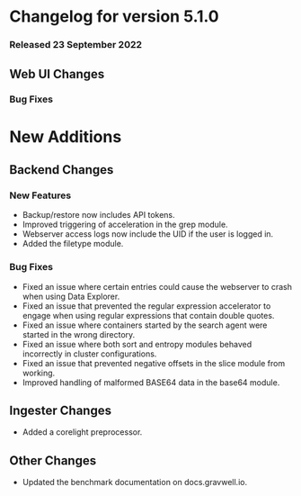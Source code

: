 # Changelog for version 5.1.0

### Released 23 September 2022

## Web UI Changes

### Bug Fixes

# New Additions

## Backend Changes

### New Features

* Backup/restore now includes API tokens.
* Improved triggering of acceleration in the grep module.
* Webserver access logs now include the UID if the user is logged in.
* Added the filetype module.

### Bug Fixes

* Fixed an issue where certain entries could cause the webserver to crash when using Data Explorer.
* Fixed an issue that prevented the regular expression accelerator to engage when using regular expressions that contain double quotes.
* Fixed an issue where containers started by the search agent were started in the wrong directory.
* Fixed an issue where both sort and entropy modules behaved incorrectly in cluster configurations.
* Fixed an issue that prevented negative offsets in the slice module from working.
* Improved handling of malformed BASE64 data in the base64 module.

## Ingester Changes

* Added a corelight preprocessor.

## Other Changes

* Updated the benchmark documentation on docs.gravwell.io.

